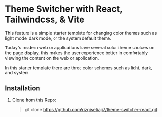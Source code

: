 # Theme Switcher with React, Tailwindcss, & Vite

This feature is a simple starter template for changing color themes such as light mode, dark mode, or the system default theme.

Today's modern web or applications have several color theme choices on the page display, this makes the user experience better in comfortably viewing the content on the web or application.

In this starter template there are three color schemes such as light, dark, and system.

## Installation

1. Clone from this Repo:
   > git clone https://github.com/rizqisetiaji7/theme-switcher-react.git
